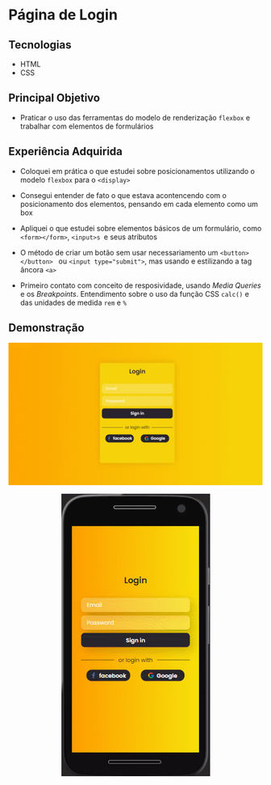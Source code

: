 # Página de Login

## Tecnologias 
* HTML
* CSS

## Principal Objetivo 
* Praticar o uso das ferramentas do modelo de renderização ``flexbox`` e trabalhar com elementos de formulários

## Experiência Adquirida 
* Coloquei em prática o que estudei sobre posicionamentos utilizando o modelo ``flexbox`` para o ``<display>``

* Consegui entender de fato o que estava acontencendo com o posicionamento dos elementos, pensando em cada elemento como um box

* Apliquei o que estudei sobre elementos básicos de um formulário, como ``<form></form>``, ``<input>s ``e seus atributos

* O método de criar um botão sem usar necessariamento um ``<button></button> `` ou ``<input type="submit">``, mas usando e estilizando a tag âncora ``<a>``

* Primeiro contato com conceito de resposividade, usando <em>Media Queries</em> e os <em>Breakpoints</em>. Entendimento sobre o uso da função CSS ``calc()`` e das unidades de medida ``rem`` e ``%``

## Demonstração
<p align="center">
  <img alt="Demo" src="demo-version2.gif">
</p>

<p align="center">
  <img alt="Demo" src="demo-mobile-version2.gif">
</p>